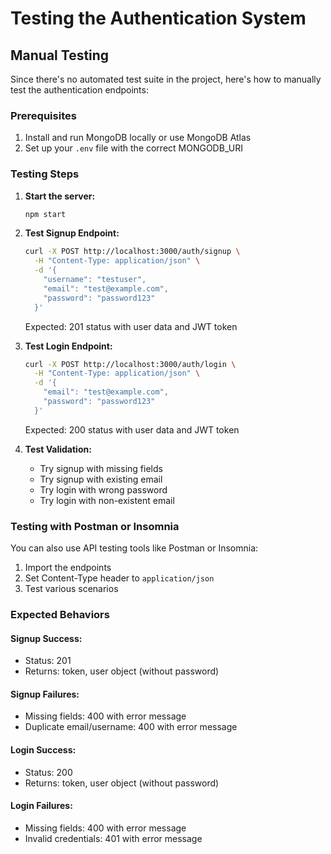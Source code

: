 # Testing the Authentication System

## Manual Testing

Since there's no automated test suite in the project, here's how to manually test the authentication endpoints:

### Prerequisites
1. Install and run MongoDB locally or use MongoDB Atlas
2. Set up your `.env` file with the correct MONGODB_URI

### Testing Steps

1. **Start the server:**
   ```bash
   npm start
   ```

2. **Test Signup Endpoint:**
   ```bash
   curl -X POST http://localhost:3000/auth/signup \
     -H "Content-Type: application/json" \
     -d '{
       "username": "testuser",
       "email": "test@example.com",
       "password": "password123"
     }'
   ```
   
   Expected: 201 status with user data and JWT token

3. **Test Login Endpoint:**
   ```bash
   curl -X POST http://localhost:3000/auth/login \
     -H "Content-Type: application/json" \
     -d '{
       "email": "test@example.com",
       "password": "password123"
     }'
   ```
   
   Expected: 200 status with user data and JWT token

4. **Test Validation:**
   - Try signup with missing fields
   - Try signup with existing email
   - Try login with wrong password
   - Try login with non-existent email

### Testing with Postman or Insomnia

You can also use API testing tools like Postman or Insomnia:

1. Import the endpoints
2. Set Content-Type header to `application/json`
3. Test various scenarios

### Expected Behaviors

#### Signup Success:
- Status: 201
- Returns: token, user object (without password)

#### Signup Failures:
- Missing fields: 400 with error message
- Duplicate email/username: 400 with error message

#### Login Success:
- Status: 200
- Returns: token, user object (without password)

#### Login Failures:
- Missing fields: 400 with error message
- Invalid credentials: 401 with error message
